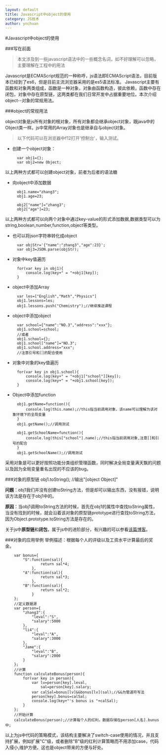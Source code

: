 ```yaml
---
layout: default
title: Javascript中object的使用
category: JS技术
author: ynchuan
---
```


#Javascript中object的使用

###写在前面
> 本文涉及到一些javascript语法中的一些概念名词，如不好理解可以忽略，主要理解在工程中的用法

Javascript是ECMAScript规范的一种称呼，js语法即ECMAScript语法，目前版本已经到了es6，但是目前主流浏览器采用的是es5语法标准。
Javascript主要有函数和对象两类组成，函数是一种对象，对象由函数构造，彼此依赖，函数中存在闭包，对象中存在原型链，这两类都在我们日常开发中占据重要地位。本次介绍object--对象的常规用法。

###object的常规用法

object对象是js所有对象的根对象，所有对象都会继承object对象，跟java中的Object类一样。js中常用的Array对象也是继承自与object对象。

> 以下代码可以在浏览器中f12打开'控制台'，输入测试。

- 创建一个object对象：

		var obj1={};
		var obj2=new Object;
以上两种方式都可以创建object对象，前者为后者的语法糖

- 向object中添加数据

		obj1.name="zhang3";
		obj1.age=23;
		
		obj2["name"]="zhang3";
		obj2["age"]=23;
以上两种方式都可以向两个对象中通过key-value的形式添加数据,数据类型可以为string,boolean,number,function,object等类型。

- 也可以将json字符串转化成object

		var objStr='{"name":"zhang3","age":23}';
		var obj3=JSON.parse(objStr);

- 对象中key值遍历

		for(var key in obj1){
			console.log(key+" = "+obj1[key]);	
		}
		
- object中添加Array
		
		var les=["English","Math","Physics"]
		obj1.lessons=les;
		obj1.lessons.push("Chemistry");//继续推送课程
- object中添加object

		var school={"name":"NO.3","address":"xxx"};
		obj1.school=school;
		//或者
		obj1.school={};
		obj1.school["name"]="NO.3";
		obj1.school.address="xxx";
		//注意引号和[]的配合使用

- 对象中对象的key值遍历
		
		for(var key in obj1.school){
			console.log(key+" = "+obj1["school"][key]);	
			console.log(key+" = "+obj1.school[key]);
		}

- Object中添加function

		obj1.getName=function(){
			console.log(this.name);//this指当前调用对象，该name可以理解为该对象环境下的全局变量
		}
		obj1.getName();//调用测试
		
		obj1.getSchoolName=function(){
			console.log(this["school"].name);//this指当前调用对象,注意[]和引号的配合
		}
		obj1.getSchoolName();//调用测试

采用对象是可以更好按照功能分类组织管理函数，同时解决全局变量满天飘的问题以及因为全局变量重名出现的不应该的bug。

###对象的原型链
	obj1.toString(); //输出"[object Object]"

**问题**：obj1我们并没有创建toString方法，但是却可以输出东西，没有报错，说明该方法是存在于obj1中的。

**原因**：当obj1调用toString方法的时候，首先在obj1的属性中查找toString属性，当没有找到的时候，就会沿着该对象的原型链prototype进行查找toString方法，因为Object.prototype.toString方法是存在的。

关于js中**原型链**和**闭包**，属于js中的进阶部分，有兴趣的可以参看[该篇博客](http://www.cnblogs.com/wangfupeng1988/p/3977924.html)。

###对象的应用举例
举例描述：根据每个人的评级以及工资水平计算最后的奖金。

		
		var bonus={
			"S":function(sal){
					return sal*4;
				},
			"A":function(sal){
					return sal*3;
				},
			"B":function(sal){
					return sal*2;
				}
		};
		//定义数据源
		var person={
			"zhang3":{
				"leval":"S",
				"salary":5000
			},
			"li4":{
				"leval":"A",
				"salary":3000
			},
			"Jame":{
				"leval":"B",
				"salary":2000
			}
		};
		//计算
		function calculateBonus(person){
			for(var key in person){
				var lv=person[key].leval,
					sal=person[key].salary;
				var calSal=bonus[lv]&&bonus[lv](sal);//&&为管道符写法
				person[key].bonus=calSal;
				console.log(key+"'s bonus is "+calSal);
			}
		};
		//开始计算
		calculateBonus(person);//计算每个人的红利，数据存储在person[人名].bunus中;


以上为js中代码的策略模式，该结构主要解决了switch-case使用的情况，并且支持扩展，例如扩展"C"级，或者删除"B"级的红利计算策略而不用添加case，代码入侵小,维护方便。这也是object带来的方便与好处。
		